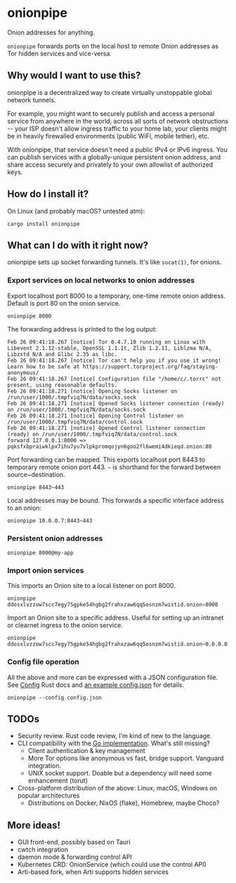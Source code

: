 # onionpipe

Onion addresses for anything.

`onionpipe` forwards ports on the local host to remote Onion addresses as Tor
hidden services and vice-versa.

## Why would I want to use this?

onionpipe is a decentralized way to create virtually unstoppable global network
tunnels.

For example, you might want to securely publish and access a personal service
from anywhere in the world, across all sorts of network obstructions -- your
ISP doesn't allow ingress traffic to your home lab, your clients might be in
heavily firewalled environments (public WiFi, mobile tether), etc.

With onionpipe, that service doesn't need a public IPv4 or IPv6 ingress. You
can publish services with a globally-unique persistent onion address, and share
access securely and privately to your own allowlist of authorized keys.

## How do I install it?

On Linux (and probably macOS? untested atm):

    cargo install onionpipe

## What can I do with it right now?

onionpipe sets up socket forwarding tunnels. It's like `socat(1)`, for onions.

### Export services on local networks to onion addresses

Export localhost port 8000 to a temporary, one-time remote onion address. Default is port 80 on the onion service.

```
onionpipe 8000
```

The forwarding address is printed to the log output:

```
Feb 26 09:41:18.267 [notice] Tor 0.4.7.10 running on Linux with Libevent 2.1.12-stable, OpenSSL 1.1.1t, Zlib 1.2.11, Liblzma N/A, Libzstd N/A and Glibc 2.35 as libc.
Feb 26 09:41:18.267 [notice] Tor can't help you if you use it wrong! Learn how to be safe at https://support.torproject.org/faq/staying-anonymous/
Feb 26 09:41:18.267 [notice] Configuration file "/home/c/.torrc" not present, using reasonable defaults.
Feb 26 09:41:18.271 [notice] Opening Socks listener on /run/user/1000/.tmpfviq7N/data/socks.sock
Feb 26 09:41:18.271 [notice] Opened Socks listener connection (ready) on /run/user/1000/.tmpfviq7N/data/socks.sock
Feb 26 09:41:18.271 [notice] Opening Control listener on /run/user/1000/.tmpfviq7N/data/control.sock
Feb 26 09:41:18.271 [notice] Opened Control listener connection (ready) on /run/user/1000/.tmpfviq7N/data/control.sock
forward 127.0.0.1:8000 => pqksfxbpraiwklpx7ihu7yu7vlpkpromqojyn6goo2fl6wemi4dkieqd.onion:80
```

Port forwarding can be mapped. This exports localhost port 8443 to temporary remote onion port 443. `~` is shorthand
for the forward between source~destination.

```
onionpipe 8443~443
```

Local addresses may be bound. This forwards a specific interface address to an onion:

```
onionpipe 10.0.0.7:8443~443
```

### Persistent onion addresses

```
onionpipe 8000@my-app
```

### Import onion services


This imports an Onion site to a local listener on port 8000.

```
onionpipe ddosxlvzzow7scc7egy75gpke54hgbg2frahxzaw6qq5osnzm7wistid.onion~8000
```

Import an Onion site to a specific address. Useful for setting up an intranet or clearnet ingress to the onion service.

```
onionpipe ddosxlvzzow7scc7egy75gpke54hgbg2frahxzaw6qq5osnzm7wistid.onion~0.0.0.0:8000
```

### Config file operation

All the above and more can be expressed with a JSON configuration file. See [Config](https://docs.rs/onionpipe/0.3.0/onionpipe/config/struct.Config.html) Rust docs and [an example config.json](examples/config.json) for details.

```
onionpipe --config config.json
```

## TODOs

- Security review. Rust code review, I'm kind of new to the language.
- CLI compatibility with the [Go implementation](https://github.com/cmars/onionpipe). What's still missing?
  - Client authentication & key management
  - More Tor options like anonymous vs fast, bridge support. Vanguard integration.
  - UNIX socket support. Doable but a dependency will need some enhancement (torut)
- Cross-platform distribution of the above: Linux, macOS, Windows on popular architectures
  - Distributions on Docker, NixOS (flake), Homebrew, maybe Choco?

## More ideas!

- GUI front-end, possibly based on Tauri
- cwtch integration
- daemon mode & forwarding control API
- Kubernetes CRD: OnionService (which could use the control API)
- Arti-based fork, when Arti supports hidden services

